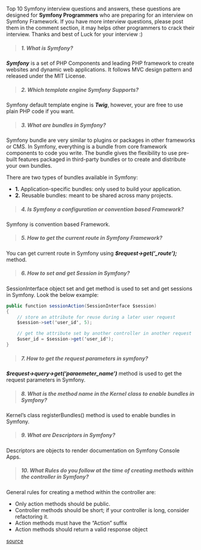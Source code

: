 Top 10 Symfony interview questions and answers, these questions are designed for **Symfony Programmers** who are preparing for an interview on Symfony Framework. If you have more interview questions, please post them in the comment section, it may helps other programmers to crack their interview. Thanks and best of Luck for your interview :)

<blockquote><h5><strong>1.</strong> What is Symfony?</h5></blockquote>

_**Symfony**_ is a set of PHP Components and leading PHP framework to create websites and dynamic web applications. It follows MVC design pattern and released under the MIT License.

<blockquote><h5><strong>2.</strong> Which template engine Symfony Supports?</h5></blockquote>

Symfony default template engine is _**Twig**_, however, your are free to use plain PHP code if you want.

<blockquote><h5><strong>3.</strong> What are bundles in Symfony?</h5></blockquote>

Symfony bundle are very similar to plugins or packages in other frameworks or CMS. In Symfony, everything is a bundle from core framework components to code you write. The bundle gives the flexibility to use pre-built features packaged in third-party bundles or to create and distribute your own bundles.

There are two types of bundles available in Symfony:

- **1.** Application-specific bundles: only used to build your application.
- **2.** Reusable bundles: meant to be shared across many projects.

<blockquote><h5><strong>4.</strong> Is Symfony a configuration or convention based Framework?</h5></blockquote>

Symfony is convention based Framework.

<blockquote><h5><strong>5.</strong> How to get the current route in Symfony Framework?</h5></blockquote>

You can get current route in Symfony using _**$request->get(‘_route’);**_ method.

<blockquote><h5><strong>6.</strong> How to set and get Session in Symfony?</h5></blockquote>

SessionInterface object set and get method is used to set and get sessions in Symfony. Look the below example:

```csharp
public function sessionAction(SessionInterface $session)
{
    // store an attribute for reuse during a later user request
    $session->set('user_id', 5);

    // get the attribute set by another controller in another request
    $user_id = $session->get('user_id');  
}
```

<blockquote><h5><strong>7.</strong> How to get the request parameters in symfony?</h5></blockquote>

_**$request->query->get(‘paraemeter_name’)**_ method is used to get the request parameters in Symfony.

<blockquote><h5><strong>8.</strong> What is the method name in the Kernel class to enable bundles in Symfony?</h5></blockquote>

Kernel’s class registerBundles() method is used to enable bundles in Symfony.

<blockquote><h5><strong>9.</strong> What are Descriptors in Symfony?</h5></blockquote>

Descriptors are objects to render documentation on Symfony Console Apps.

<blockquote><h5><strong>10.</strong> What Rules do you follow at the time of creating methods within the controller in Symfony?</h5></blockquote>

General rules for creating a method within the controller are:

- Only action methods should be public.
- Controller methods should be short; if your controller is long, consider refactoring it.
- Action methods must have the “Action” suffix
- Action methods should return a valid response object

[source](https://www.onlineinterviewquestions.com/symfony-interview-questions/)
